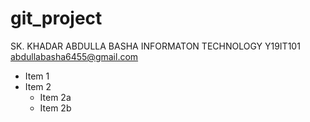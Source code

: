 # git_project
SK. KHADAR ABDULLA BASHA
INFORMATON TECHNOLOGY
Y19IT101
abdullabasha6455@gmail.com
* Item 1
* Item 2
  * Item 2a
  * Item 2b
